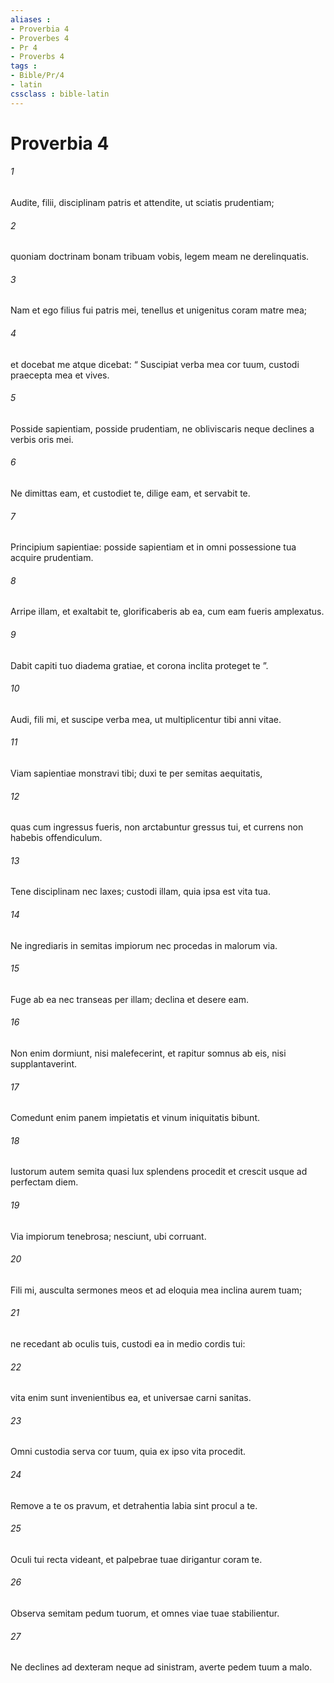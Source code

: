 ```yaml
---
aliases : 
- Proverbia 4
- Proverbes 4
- Pr 4
- Proverbs 4
tags : 
- Bible/Pr/4
- latin
cssclass : bible-latin
---
```


# Proverbia 4

###### 1
Audite, filii, disciplinam patris et attendite, ut sciatis prudentiam;
###### 2
quoniam doctrinam bonam tribuam vobis, legem meam ne derelinquatis.
###### 3
Nam et ego filius fui patris mei, tenellus et unigenitus coram matre mea;
###### 4
et docebat me atque dicebat: “ Suscipiat verba mea cor tuum, custodi praecepta mea et vives.
###### 5
Posside sapientiam, posside prudentiam, ne obliviscaris neque declines a verbis oris mei.
###### 6
Ne dimittas eam, et custodiet te, dilige eam, et servabit te.
###### 7
Principium sapientiae: posside sapientiam et in omni possessione tua acquire prudentiam.
###### 8
Arripe illam, et exaltabit te, glorificaberis ab ea, cum eam fueris amplexatus.
###### 9
Dabit capiti tuo diadema gratiae, et corona inclita proteget te ”.
###### 10
Audi, fili mi, et suscipe verba mea, ut multiplicentur tibi anni vitae.
###### 11
Viam sapientiae monstravi tibi; duxi te per semitas aequitatis,
###### 12
quas cum ingressus fueris, non arctabuntur gressus tui, et currens non habebis offendiculum.
###### 13
Tene disciplinam nec laxes; custodi illam, quia ipsa est vita tua.
###### 14
Ne ingrediaris in semitas impiorum nec procedas in malorum via.
###### 15
Fuge ab ea nec transeas per illam; declina et desere eam.
###### 16
Non enim dormiunt, nisi malefecerint, et rapitur somnus ab eis, nisi supplantaverint.
###### 17
Comedunt enim panem impietatis et vinum iniquitatis bibunt.
###### 18
Iustorum autem semita quasi lux splendens procedit et crescit usque ad perfectam diem.
###### 19
Via impiorum tenebrosa; nesciunt, ubi corruant.
###### 20
Fili mi, ausculta sermones meos et ad eloquia mea inclina aurem tuam;
###### 21
ne recedant ab oculis tuis, custodi ea in medio cordis tui:
###### 22
vita enim sunt invenientibus ea, et universae carni sanitas.
###### 23
Omni custodia serva cor tuum, quia ex ipso vita procedit.
###### 24
Remove a te os pravum, et detrahentia labia sint procul a te.
###### 25
Oculi tui recta videant, et palpebrae tuae dirigantur coram te.
###### 26
Observa semitam pedum tuorum, et omnes viae tuae stabilientur.
###### 27
Ne declines ad dexteram neque ad sinistram, averte pedem tuum a malo.
